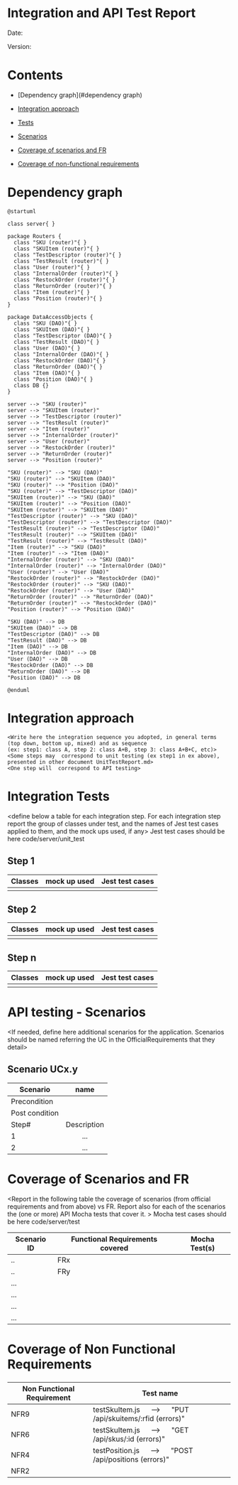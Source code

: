# Integration and API Test Report

Date:

Version:

# Contents

- [Dependency graph](#dependency graph)

- [Integration approach](#integration)

- [Tests](#tests)

- [Scenarios](#scenarios)

- [Coverage of scenarios and FR](#scenario-coverage)
- [Coverage of non-functional requirements](#nfr-coverage)



# Dependency graph 

```plantuml
@startuml

class server{ }

package Routers {
  class "SKU (router)"{ }
  class "SKUItem (router)"{ }
  class "TestDescriptor (router)"{ }
  class "TestResult (router)"{ }
  class "User (router)"{ }
  class "InternalOrder (router)"{ }
  class "RestockOrder (router)"{ }
  class "ReturnOrder (router)"{ }
  class "Item (router)"{ }
  class "Position (router)"{ }
}

package DataAccessObjects {
  class "SKU (DAO)"{ }
  class "SKUItem (DAO)"{ }
  class "TestDescriptor (DAO)"{ }
  class "TestResult (DAO)"{ }
  class "User (DAO)"{ }
  class "InternalOrder (DAO)"{ }
  class "RestockOrder (DAO)"{ }
  class "ReturnOrder (DAO)"{ }
  class "Item (DAO)"{ }
  class "Position (DAO)"{ }
  class DB {}
}

server --> "SKU (router)"
server --> "SKUItem (router)"
server --> "TestDescriptor (router)"
server --> "TestResult (router)"
server --> "Item (router)"
server --> "InternalOrder (router)"
server --> "User (router)"
server --> "RestockOrder (router)"
server --> "ReturnOrder (router)"
server --> "Position (router)"

"SKU (router)" --> "SKU (DAO)"
"SKU (router)" --> "SKUItem (DAO)"
"SKU (router)" --> "Position (DAO)"
"SKU (router)" --> "TestDescriptor (DAO)"
"SKUItem (router)" --> "SKU (DAO)"
"SKUItem (router)" --> "Position (DAO)"
"SKUItem (router)" --> "SKUItem (DAO)"
"TestDescriptor (router)" --> "SKU (DAO)"
"TestDescriptor (router)" --> "TestDescriptor (DAO)"
"TestResult (router)" --> "TestDescriptor (DAO)"
"TestResult (router)" --> "SKUItem (DAO)"
"TestResult (router)" --> "TestResult (DAO)"
"Item (router)" --> "SKU (DAO)"
"Item (router)" --> "Item (DAO)"
"InternalOrder (router)" --> "SKU (DAO)"
"InternalOrder (router)" --> "InternalOrder (DAO)"
"User (router)" --> "User (DAO)"
"RestockOrder (router)" --> "RestockOrder (DAO)"
"RestockOrder (router)" --> "SKU (DAO)"
"RestockOrder (router)" --> "User (DAO)"
"ReturnOrder (router)" --> "ReturnOrder (DAO)"
"ReturnOrder (router)" --> "RestockOrder (DAO)"
"Position (router)" --> "Position (DAO)"

"SKU (DAO)" --> DB
"SKUItem (DAO)" --> DB
"TestDescriptor (DAO)" --> DB
"TestResult (DAO)" --> DB
"Item (DAO)" --> DB
"InternalOrder (DAO)" --> DB
"User (DAO)" --> DB
"RestockOrder (DAO)" --> DB
"ReturnOrder (DAO)" --> DB
"Position (DAO)" --> DB

@enduml

```
     
# Integration approach

    <Write here the integration sequence you adopted, in general terms (top down, bottom up, mixed) and as sequence
    (ex: step1: class A, step 2: class A+B, step 3: class A+B+C, etc)> 
    <Some steps may  correspond to unit testing (ex step1 in ex above), presented in other document UnitTestReport.md>
    <One step will  correspond to API testing>
    


#  Integration Tests

   <define below a table for each integration step. For each integration step report the group of classes under test, and the names of
     Jest test cases applied to them, and the mock ups used, if any> Jest test cases should be here code/server/unit_test

## Step 1
| Classes  | mock up used |Jest test cases |
|--|--|--|
||||


## Step 2
| Classes  | mock up used |Jest test cases |
|--|--|--|
||||


## Step n 

   
| Classes  | mock up used |Jest test cases |
|--|--|--|
||||




# API testing - Scenarios


<If needed, define here additional scenarios for the application. Scenarios should be named
 referring the UC in the OfficialRequirements that they detail>

## Scenario UCx.y

| Scenario |  name |
| ------------- |:-------------:| 
|  Precondition     |  |
|  Post condition     |   |
| Step#        | Description  |
|  1     |  ... |  
|  2     |  ... |



# Coverage of Scenarios and FR


<Report in the following table the coverage of  scenarios (from official requirements and from above) vs FR. 
Report also for each of the scenarios the (one or more) API Mocha tests that cover it. >  Mocha test cases should be here code/server/test




| Scenario ID | Functional Requirements covered | Mocha  Test(s) | 
| ----------- | ------------------------------- | ----------- | 
|  ..         | FRx                             |             |             
|  ..         | FRy                             |             |             
| ...         |                                 |             |             
| ...         |                                 |             |             
| ...         |                                 |             |             
| ...         |                                 |             |             



# Coverage of Non Functional Requirements


### 

| Non Functional Requirement | Test name |
| -------------------------- | --------- |
|   NFR9    |     testSkuItem.js &emsp; --> &emsp; "PUT /api/skuitems/:rfid (errors)"      |
| NFR6 |  testSkuItem.js &emsp; --> &emsp; "GET /api/skus/:id (errors)"|
| NFR4 | testPosition.js &emsp; --> &emsp; "POST /api/positions (errors)" |
| NFR2 |  |
